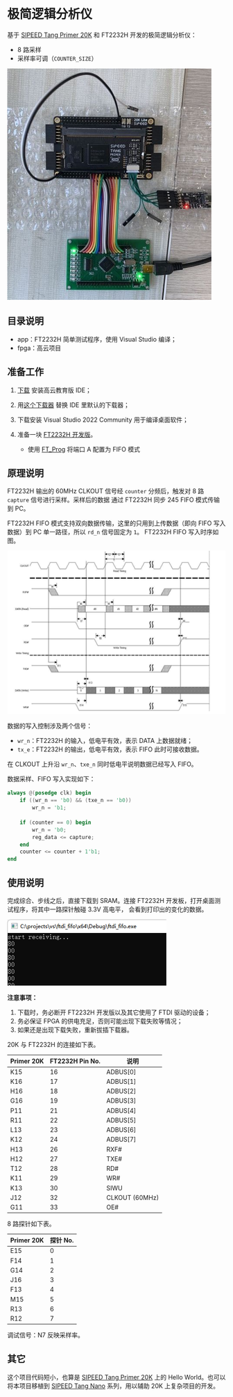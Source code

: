 # 极简逻辑分析仪

基于 [SIPEED Tang Primer 20K](https://en.wiki.sipeed.com/hardware/zh/tang/tang-primer-20k/primer-20k.html)
和 FT2232H 开发的极简逻辑分析仪：

* 8 路采样
* 采样率可调（`COUNTER_SIZE`）

![](overview.jpg)

## 目录说明

* app：FT2232H 简单测试程序，使用 Visual Studio 编译；
* fpga：高云项目

## 准备工作

1. [下载](http://www.gowinsemi.com.cn/faq.aspx) 安装高云教育版 IDE；

1. 用[这个下载器](https://dl.sipeed.com/shareURL/TANG/programmer) 替换 IDE 里默认的下载器；

1. 下载安装 Visual Studio 2022 Community 用于编译桌面软件；

1. 准备一块 [FT2232H 开发版](https://m.tb.cn/h.UZyYVa9?tk=kiAu2uOPLSL)。

    * 使用 [FT_Prog](https://ftdichip.cn/Support/Utilities.htm#FT_PROG) 将端口 A 配置为 FIFO 模式

## 原理说明

FT2232H 输出的 60MHz CLKOUT 信号经 `counter` 分频后，触发对 8 路 `capture` 信号进行采样。采样后的数据
通过 FT2232H 同步 245 FIFO 模式传输到 PC。

FT2232H FIFO 模式支持双向数据传输，这里的只用到上传数据（即向 FIFO 写入数据）到 PC 单一路径，所以 `rd_n` 信号固定为 `1`。
FT2232H FIFO 写入时序如图。

![](fifo_timing.png)

数据的写入控制涉及两个信号：

* `wr_n`：FT2232H 的输入，低电平有效，表示 DATA 上数据就绪；
* `tx_e`：FT2232H 的输出，低电平有效，表示 FIFO 此时可接收数据。

在 CLKOUT 上升沿 `wr_n`、`txe_n` 同时低电平说明数据已经写入 FIFO。

数据采样、FIFO 写入实现如下：

```verilog
always @(posedge clk) begin
    if ((wr_n == 'b0) && (txe_n == 'b0))
        wr_n = 'b1;

    if (counter == 0) begin
        wr_n = 'b0;
        reg_data <= capture;
    end
    counter <= counter + 1'b1;
end
```

## 使用说明

完成综合、步线之后，直接下载到 SRAM。连接 FT2232H 开发板，打开桌面测试程序，将其中一路探针触碰 3.3V 高电平，
会看到打印出的变化的数据。

![](result.png)

**注意事项：**

1. 下载时，务必断开 FT2232H 开发版以及其它使用了 FTDI 驱动的设备；
2. 务必保证 FPGA 的供电充足，否则可能出现下载失败等情况；
3. 如果还是出现下载失败，重新拔插下载器。

20K 与 FT2232H 的连接如下表。

| Primer 20K |   FT2232H Pin No.   |  说明    |
| --------   |  ---------------    | ------- |
|  K15       |   16                | ADBUS[0] |
|  K16       |   17                | ADBUS[1] |
|  H16       |   18                | ADBUS[2] |
|  G16       |   19                | ADBUS[3] |
|  P11       |   21                | ADBUS[4] |
|  R11       |   22                | ADBUS[5] |
|  L13       |   23                | ADBUS[6] |
|  K12       |   24                | ADBUS[7] |
|  H13       |   26                | RXF#     |
|  H12       |   27                | TXE#     |
|  T12       |   28                | RD#      |
|  K11       |   29                | WR#      |
|  K13       |   30                | SIWU     |
|  J12       |   32                | CLKOUT (60MHz)|
|  G11       |   33                | OE#      |

8 路探针如下表。

| Primer 20K |   探针 No.   |
| --------   |  -------    |
|  E15       |   0         |
|  F14       |   1         |
|  G14       |   2         |
|  J16       |   3         |
|  F13       |   4         |
|  M15       |   5         |
|  R13       |   6         |
|  R12       |   7         |

调试信号：N7 反映采样率。

## 其它

这个项目代码短小，也算是 [SIPEED Tang Primer 20K](https://en.wiki.sipeed.com/hardware/zh/tang/tang-primer-20k/primer-20k.html)
上的 Hello World。也可以将本项目移植到
[SIPEED Tang Nano](https://en.wiki.sipeed.com/hardware/zh/tang/Tang-Nano-Doc/SUMMARY.html)
系列，用以辅助 20K 上复杂项目的开发。
